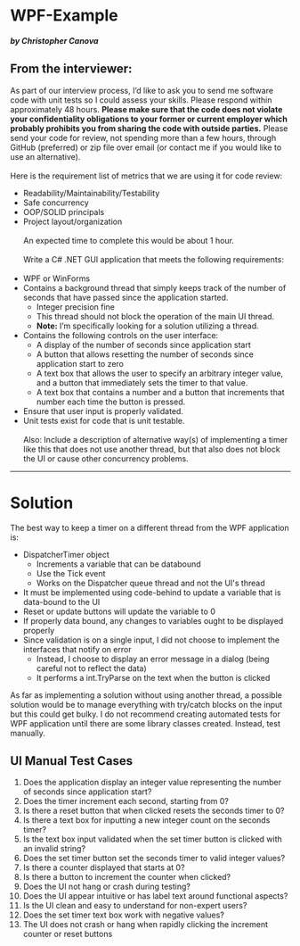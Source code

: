 # WPF-Example
##### by Christopher Canova
## From the interviewer:
As part of our interview process, I’d like to ask you to send me software code with unit tests so I could assess your skills. Please respond within approximately 48 hours.  __Please make sure that the code does not violate your confidentiality obligations to your former or current employer which probably prohibits you from sharing the code with outside parties.__ Please send your code for review, not spending more than a few hours, through GitHub (preferred) or zip file over email (or contact me if you would like to use an alternative).
<br/><br/>
Here is the requirement list of metrics that we are using it for code review:

- Readability/Maintainability/Testability
- Safe concurrency
- OOP/SOLID principals 
- Project layout/organization
<br/><br/>
An expected time to complete this would be about 1 hour.
<br/><br/>
Write a C# .NET GUI application that meets the following requirements:
<br/><br/>
- WPF or WinForms
- Contains a background thread that simply keeps track of the number of seconds that have passed since the application started.
  - Integer precision fine
  - This thread should not block the operation of the main UI thread.
  - **Note:** I’m specifically looking for a solution utilizing a thread.
- Contains the following controls on the user interface:
  - A display of the number of seconds since application start
  - A button that allows resetting the number of seconds since application start to zero
  - A text box that allows the user to specify an arbitrary integer value, and a button that immediately sets the timer to that value.
  - A text box that contains a number and a button that increments that number each time the button is pressed.
- Ensure that user input is properly validated.
- Unit tests exist for code that is unit testable.
<br/><br/>
Also: Include a description of alternative way(s) of implementing a timer like this that does not use another thread, but that also does not block the UI or cause other concurrency problems.
---
# Solution
The best way to keep a timer on a different thread from the WPF application is:
- DispatcherTimer object
  - Increments a variable that can be databound
  - Use the Tick event
  - Works on the Dispatcher queue thread and not the UI's thread
- It must be implemented using code-behind to update a variable that is data-bound to the UI
- Reset or update buttons will update the variable to 0
- If properly data bound, any changes to variables ought to be displayed properly
- Since validation is on a single input, I did not choose to implement the interfaces that notify on error
  - Instead, I choose to display an error message in a dialog (being careful not to reflect the data)
  - It performs a int.TryParse on the text when the button is clicked

As far as implementing a solution without using another thread, a possible solution would be to manage everything with try/catch blocks on the input but this could get bulky. I do not recommend creating automated tests for WPF application until there are some library classes created. Instead, test manually.

## UI Manual Test Cases
1. Does the application display an integer value representing the number of seconds since application start?
2. Does the timer increment each second, starting from 0?
3. Is there a reset button that when clicked resets the seconds timer to 0?
4. Is there a text box for inputting a new integer count on the seconds timer?
5. Is the text box input validated when the set timer button is clicked with an invalid string?
6. Does the set timer button set the seconds timer to valid integer values?
7. Is there a counter displayed that starts at 0?
8. Is there a button to increment the counter when clicked?
9. Does the UI not hang or crash during testing?
10. Does the UI appear intuitive or has label text around functional aspects?
11. Is the UI clean and easy to understand for non-expert users?
12. Does the set timer text box work with negative values?
13. The UI does not crash or hang when rapidly clicking the increment counter or reset buttons 
